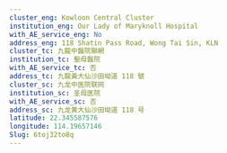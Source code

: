 ```yaml
---
cluster_eng: Kowloon Central Cluster
institution_eng: Our Lady of Maryknoll Hospital
with_AE_service_eng: No
address_eng: 118 Shatin Pass Road, Wong Tai Sin, KLN
cluster_tc: 九龍中醫院聯網
institution_tc: 聖母醫院
with_AE_service_tc: 否
address_tc: 九龍黃大仙沙田坳道 118 號
cluster_sc: 九龙中医院联网
institution_sc: 圣母医院
with_AE_service_sc: 否
address_sc: 九龙黄大仙沙田坳道 118 号
latitude: 22.345587576
longitude: 114.19657146
Slug: 6toj32to8q
---
```

